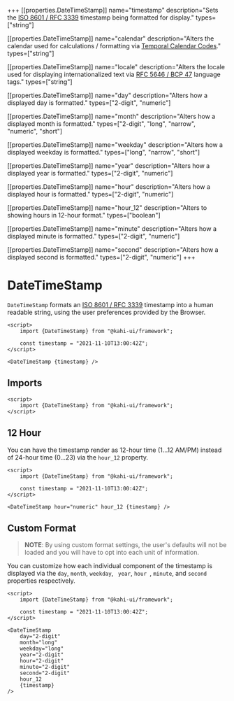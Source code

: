 +++
[[properties.DateTimeStamp]]
name="timestamp"
description="Sets the [ISO 8601 / RFC 3339](https://www.w3.org/TR/NOTE-datetime) timestamp being formatted for display."
types=["string"]

[[properties.DateTimeStamp]]
name="calendar"
description="Alters the calendar used for calculations / formatting via [Temporal Calendar Codes](https://tc39.es/proposal-temporal/docs/calendar.html)."
types=["string"]

[[properties.DateTimeStamp]]
name="locale"
description="Alters the locale used for displaying internationalized text via [RFC 5646 / BCP 47](https://www.w3.org/International/articles/language-tags) language tags."
types=["string"]

[[properties.DateTimeStamp]]
name="day"
description="Alters how a displayed day is formatted."
types=["2-digit", "numeric"]

[[properties.DateTimeStamp]]
name="month"
description="Alters how a displayed month is formatted."
types=["2-digit", "long", "narrow", "numeric", "short"]

[[properties.DateTimeStamp]]
name="weekday"
description="Alters how a displayed weekday is formatted."
types=["long", "narrow", "short"]

[[properties.DateTimeStamp]]
name="year"
description="Alters how a displayed year is formatted."
types=["2-digit", "numeric"]

[[properties.DateTimeStamp]]
name="hour"
description="Alters how a displayed hour is formatted."
types=["2-digit", "numeric"]

[[properties.DateTimeStamp]]
name="hour_12"
description="Alters to showing hours in 12-hour format."
types=["boolean"]

[[properties.DateTimeStamp]]
name="minute"
description="Alters how a displayed minute is formatted."
types=["2-digit", "numeric"]

[[properties.DateTimeStamp]]
name="second"
description="Alters how a displayed second is formatted."
types=["2-digit", "numeric"]
+++

# DateTimeStamp

`DateTimeStamp` formats an [ISO 8601 / RFC 3339](https://www.w3.org/TR/NOTE-datetime) timestamp into a human readable string, using the user preferences provided by the Browser.

```svelte repl DateTimeStamp Preview
<script>
    import {DateTimeStamp} from "@kahi-ui/framework";

    const timestamp = "2021-11-10T13:00:42Z";
</script>

<DateTimeStamp {timestamp} />
```

## Imports

```svelte default DateTimeStamp Imports
<script>
    import {DateTimeStamp} from "@kahi-ui/framework";
</script>
```

## 12 Hour

You can have the timestamp render as 12-hour time (1...12 AM/PM) instead of 24-hour time (0...23) via the `hour_12` property.

```svelte repl DateTimeStamp 12 Hour
<script>
    import {DateTimeStamp} from "@kahi-ui/framework";

    const timestamp = "2021-11-10T13:00:42Z";
</script>

<DateTimeStamp hour="numeric" hour_12 {timestamp} />
```

## Custom Format

> **NOTE**: By using custom format settings, the user's defaults will not be loaded and you will have to opt into each unit of information.

You can customize how each individual component of the timestamp is displayed via the `day`, `month`, `weekday`, ` year`, `hour `, `minute`, and `second` properties respectively.

```svelte repl DateTimeStamp Custom Format
<script>
    import {DateTimeStamp} from "@kahi-ui/framework";

    const timestamp = "2021-11-10T13:00:42Z";
</script>

<DateTimeStamp
    day="2-digit"
    month="long"
    weekday="long"
    year="2-digit"
    hour="2-digit"
    minute="2-digit"
    second="2-digit"
    hour_12
    {timestamp}
/>
```
